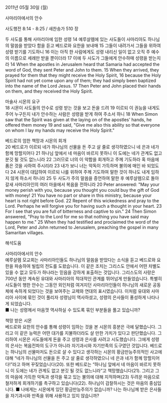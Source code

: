 2011년 05월 30일 (월)

사마리아에서의 안수



사도행전 8:14 - 8:25 / 새찬송가 510 장


두 사도를 통해 사마리아에 임한 성령 
14 예루살렘에 있는 사도들이 사마리아도 하나님의 말씀을 받았다 함을 듣고 베드로와 요한을 보내매 15 그들이 내려가서 그들을 위하여 성령 받기를 기도하니 16 이는 아직 한 사람에게도 성령 내리신 일이 없고 오직 주 예수의 이름으로 세례만 받을 뿐이더라 17 이에 두 사도가 그들에게 안수하매 성령을 받는지라 
14 When the apostles in Jerusalem heard that Samaria had accepted the word of God, they sent Peter and John to them. 15 When they arrived, they prayed for them that they might receive the Holy Spirit, 16 because the Holy Spirit had not yet come upon any of them; they had simply been baptized into the name of the Lord Jesus. 17 Then Peter and John placed their hands on them, and they received the Holy Spirit.   

마술사 시몬의 요구  
18 시몬이 사도들의 안수로 성령 받는 것을 보고 돈을 드려 19 이르되 이 권능을 내게도 주어 누구든지 내가 안수하는 사람은 성령을 받게 하여 주소서 하니 
18 When Simon saw that the Spirit was given at the laying on of the apostles' hands, he offered them money 19 and said, "Give me also this ability so that everyone on whom I lay my hands may receive the Holy Spirit."   

베드로의 엄한 책망과 시몬의 회개  
20 베드로가 이르되 네가 하나님의 선물을 돈 주고 살 줄로 생각하였으니 네 은과 네가 함께 망할지어다 21 하나님 앞에서 네 마음이 바르지 못하니 이 도에는 네가 관계도 없고 분깃 될 것도 없느니라 22 그러므로 너의 이 악함을 회개하고 주께 기도하라 혹 마음에 품은 것을 사하여 주시리라 23 내가 보니 너는 악독이 가득하며 불의에 매인 바 되었도다 24 시몬이 대답하여 이르되 나를 위하여 주께 기도하여 말한 것이 하나도 내게 임하지 않게 하소서 하니라 25 두 사도가 주의 말씀을 증언하여 말한 후 예루살렘으로 돌아갈새 사마리아인의 여러 마을에서 복음을 전하니라 
20 Peter answered: "May your money perish with you, because you thought you could buy the gift of God with money! 21 You have no part or share in this ministry, because your heart is not right before God. 22 Repent of this wickedness and pray to the Lord. Perhaps he will forgive you for having such a thought in your heart. 23 For I see that you are full of bitterness and captive to sin." 24 Then Simon answered, "Pray to the Lord for me so that nothing you have said may happen to me." 25 When they had testified and proclaimed the word of the Lord, Peter and John returned to Jerusalem, preaching the gospel in many Samaritan villages.

해석도움





사마리아에서의 안수  
예루살렘 모교회는 사마리아인들도 하나님의 말씀을 받았다는 소식을 듣고 베드로와 요한을 파송하여 빌립의 전도를 도왔습니다. 이 같은 조치는 그리스도 안에서 어떤 차별도 있을 수 없고 모두가 하나라는 믿음을 강하게 표출하는 것입니다. 그리스도의 사랑은 700년 동안 계속된 유대와 사마리아의 적대적인 관계를 뛰어넘게 만들었습니다. 특별히 사도들이 행한 안수는 그동안 외인처럼 여겨지던 사마리아인들이 하나님의 새로운 공동체에 속하게 되었다는 것을 보여주는 교제와 연대의 표시였습니다. 이처럼 유대와 사마리아 사이에 묶인 것이 풀리자 성령님이 역사하셨고, 성령의 은사들이 풍성하게 나타나게 되었습니다.  
■ 나는 성령께서 마음껏 역사하실 수 있도록 묶인 부분들을 풀고 있습니까?   

책망 받은 시몬  
베드로와 요한의 안수를 통해 성령이 임하는 것을 본 시몬의 흥분은 극에 달했습니다. 그리고 이 같은 능력은 어떤 대가를 지불하더라도 살 만한 가치가 있다고 판단했습니다. 그리하여 시몬은 사도들에게 돈을 주고 성령과 은사를 사려고 시도했습니다. 그에게 성령의 은사는 복음전파의 도구가 아니라 자기과시와 자기만족의 도구였던 것입니다. 베드로는 하나님의 선물마저도 돈으로 살 수 있다고 생각하는 시몬의 황금만능주의적인 사고에 대해 “네가 하나님의 선물을 돈 주고 살 줄로 생각하였으니 네 은과 네가 함께 망할지어다!”라고 하며 꾸짖었습니다(20). 또한 베드로는 “하나님 앞에서 네 마음이 바르지 못하니 이 도에는 네가 관계도 없고 분깃 될 것도 없느니라”고 책망했습니다(21). 그리고 그의 마음에 가득한 악독과 생각을 묶고 있는 불의에 대해 지적하며(23) 두려운 마음으로 철저하게 회개하기를 촉구하고 있습니다(22). 하나님이 감찰하시는 것은 마음의 중심입니다.
■ 나에게는 시몬에게 있던 황금만능주의가 없습니까? 나는 하나님께 받은 은사들을 자기과시와 만족을 위해 사용하고 있지 않습니까?